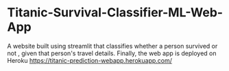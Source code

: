 # Titanic-Survival-Classifier-ML-Web-App
A website built using streamlit that classifies whether a person survived or not , given that person's travel details. Finally, the web app is deployed on Heroku
https://titanic-prediction-webapp.herokuapp.com/

